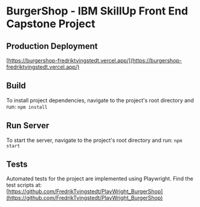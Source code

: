 # BurgerShop - IBM SkillUp Front End Capstone Project

## Production Deployment
[https://burgershop-fredriktvingstedt.vercel.app/](https://burgershop-fredriktvingstedt.vercel.app/)

## Build
To install project dependencies, navigate to the project's root directory and run: `npm install`

## Run Server
To start the server, navigate to the project's root directory and run: `npm start`

## Tests
Automated tests for the project are implemented using Playwright. Find the test scripts at: [https://github.com/FredrikTvingstedt/PlayWright_BurgerShop](https://github.com/FredrikTvingstedt/PlayWright_BurgerShop)
